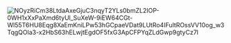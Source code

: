 ![NOyzRiCm38LtdaAxeGjuC3nqyT2YLs0bmZL2IOP-0WH1xXxPaXmd6tyUl_SuXeW-9iEW64CGt-Wl55T6HU8Eqg8XaEmKniLPw53hGCpaeVDat9LUtRo4IFultROssVV10og_w3TqgQOla3-x2HbS63hELwjtEgdOF5fxG3ApCFPYqZLdGwp9gtyCz7l](https://github.com/user-attachments/assets/a3c2f9cd-3c52-4a71-826e-543a8641a797)
